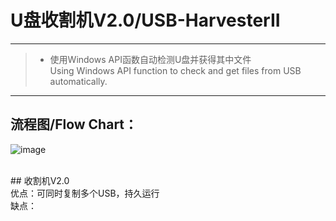 # U盘收割机V2.0/USB-HarvesterII

------

> * 使用Windows API函数自动检测U盘并获得其中文件<br>Using Windows API function to check and get files from USB automatically.

------

	
## 流程图/Flow Chart：<br>
![image](https://github.com/luguanxing/LGX-Projects/blob/master/02-U%E7%9B%98%E8%87%AA%E5%8A%A8%E5%A4%8D%E5%88%B6/U%E7%9B%98%E6%94%B6%E5%89%B2%E6%9C%BAV2.0/%E6%B5%81%E7%A8%8B%E5%9B%BE.jpg?raw=true)<br>


<br>
## 收割机V2.0<br>
优点：可同时复制多个USB，持久运行<br>
缺点：<br>



